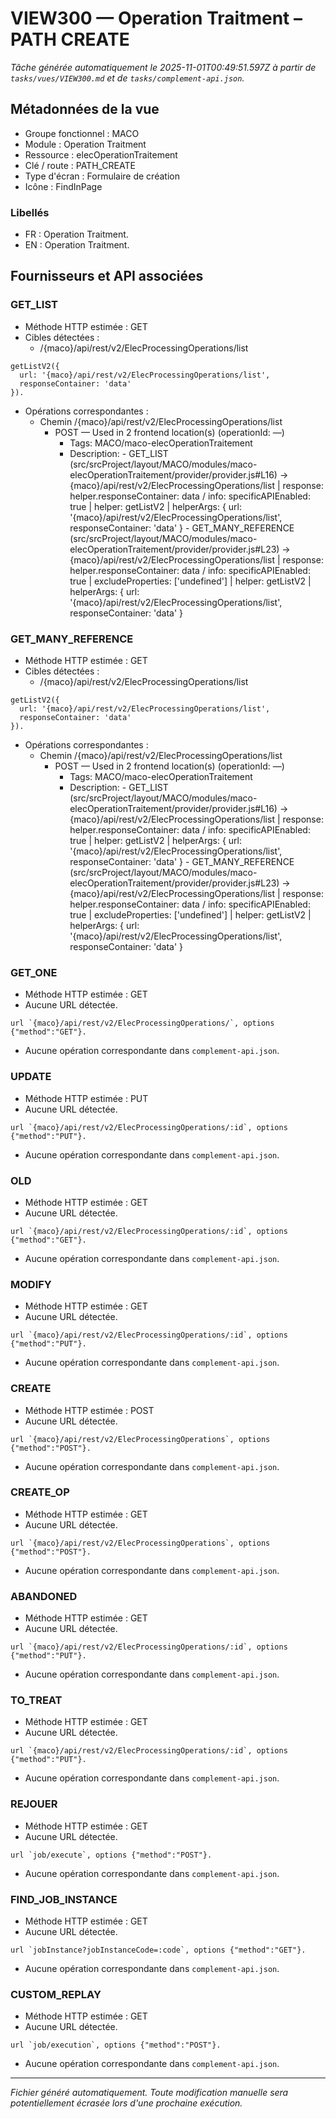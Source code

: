 # VIEW300 — Operation Traitment – PATH CREATE

_Tâche générée automatiquement le 2025-11-01T00:49:51.597Z à partir de `tasks/vues/VIEW300.md` et de `tasks/complement-api.json`._

## Métadonnées de la vue

- Groupe fonctionnel : MACO
- Module : Operation Traitment
- Ressource : elecOperationTraitement
- Clé / route : PATH_CREATE
- Type d'écran : Formulaire de création
- Icône : FindInPage

### Libellés
- FR : Operation Traitment.
- EN : Operation Traitment.

## Fournisseurs et API associées

### GET_LIST

- Méthode HTTP estimée : GET
- Cibles détectées :
  - /{maco}/api/rest/v2/ElecProcessingOperations/list

```text
getListV2({
  url: '{maco}/api/rest/v2/ElecProcessingOperations/list',
  responseContainer: 'data'
}).
```

- Opérations correspondantes :
  - Chemin /{maco}/api/rest/v2/ElecProcessingOperations/list
    - POST — Used in 2 frontend location(s) (operationId: —)
      - Tags: MACO/maco-elecOperationTraitement
      - Description: - GET_LIST (src/srcProject/layout/MACO/modules/maco-elecOperationTraitement/provider/provider.js#L16) -> {maco}/api/rest/v2/ElecProcessingOperations/list | response: helper.responseContainer: data / info: specificAPIEnabled: true | helper: getListV2 | helperArgs: { url: '{maco}/api/rest/v2/ElecProcessingOperations/list', responseContainer: 'data' } - GET_MANY_REFERENCE (src/srcProject/layout/MACO/modules/maco-elecOperationTraitement/provider/provider.js#L23) -> {maco}/api/rest/v2/ElecProcessingOperations/list | response: helper.responseContainer: data / info: specificAPIEnabled: true | excludeProperties: ['undefined'] | helper: getListV2 | helperArgs: { url: '{maco}/api/rest/v2/ElecProcessingOperations/list', responseContainer: 'data' }

### GET_MANY_REFERENCE

- Méthode HTTP estimée : GET
- Cibles détectées :
  - /{maco}/api/rest/v2/ElecProcessingOperations/list

```text
getListV2({
  url: '{maco}/api/rest/v2/ElecProcessingOperations/list',
  responseContainer: 'data'
}).
```

- Opérations correspondantes :
  - Chemin /{maco}/api/rest/v2/ElecProcessingOperations/list
    - POST — Used in 2 frontend location(s) (operationId: —)
      - Tags: MACO/maco-elecOperationTraitement
      - Description: - GET_LIST (src/srcProject/layout/MACO/modules/maco-elecOperationTraitement/provider/provider.js#L16) -> {maco}/api/rest/v2/ElecProcessingOperations/list | response: helper.responseContainer: data / info: specificAPIEnabled: true | helper: getListV2 | helperArgs: { url: '{maco}/api/rest/v2/ElecProcessingOperations/list', responseContainer: 'data' } - GET_MANY_REFERENCE (src/srcProject/layout/MACO/modules/maco-elecOperationTraitement/provider/provider.js#L23) -> {maco}/api/rest/v2/ElecProcessingOperations/list | response: helper.responseContainer: data / info: specificAPIEnabled: true | excludeProperties: ['undefined'] | helper: getListV2 | helperArgs: { url: '{maco}/api/rest/v2/ElecProcessingOperations/list', responseContainer: 'data' }

### GET_ONE

- Méthode HTTP estimée : GET
- Aucune URL détectée.

```text
url `{maco}/api/rest/v2/ElecProcessingOperations/`, options {"method":"GET"}.
```

- Aucune opération correspondante dans `complement-api.json`.

### UPDATE

- Méthode HTTP estimée : PUT
- Aucune URL détectée.

```text
url `{maco}/api/rest/v2/ElecProcessingOperations/:id`, options {"method":"PUT"}.
```

- Aucune opération correspondante dans `complement-api.json`.

### OLD

- Méthode HTTP estimée : GET
- Aucune URL détectée.

```text
url `{maco}/api/rest/v2/ElecProcessingOperations/:id`, options {"method":"GET"}.
```

- Aucune opération correspondante dans `complement-api.json`.

### MODIFY

- Méthode HTTP estimée : GET
- Aucune URL détectée.

```text
url `{maco}/api/rest/v2/ElecProcessingOperations/:id`, options {"method":"PUT"}.
```

- Aucune opération correspondante dans `complement-api.json`.

### CREATE

- Méthode HTTP estimée : POST
- Aucune URL détectée.

```text
url `{maco}/api/rest/v2/ElecProcessingOperations`, options {"method":"POST"}.
```

- Aucune opération correspondante dans `complement-api.json`.

### CREATE_OP

- Méthode HTTP estimée : GET
- Aucune URL détectée.

```text
url `{maco}/api/rest/v2/ElecProcessingOperations`, options {"method":"POST"}.
```

- Aucune opération correspondante dans `complement-api.json`.

### ABANDONED

- Méthode HTTP estimée : GET
- Aucune URL détectée.

```text
url `{maco}/api/rest/v2/ElecProcessingOperations/:id`, options {"method":"PUT"}.
```

- Aucune opération correspondante dans `complement-api.json`.

### TO_TREAT

- Méthode HTTP estimée : GET
- Aucune URL détectée.

```text
url `{maco}/api/rest/v2/ElecProcessingOperations/:id`, options {"method":"PUT"}.
```

- Aucune opération correspondante dans `complement-api.json`.

### REJOUER

- Méthode HTTP estimée : GET
- Aucune URL détectée.

```text
url `job/execute`, options {"method":"POST"}.
```

- Aucune opération correspondante dans `complement-api.json`.

### FIND_JOB_INSTANCE

- Méthode HTTP estimée : GET
- Aucune URL détectée.

```text
url `jobInstance?jobInstanceCode=:code`, options {"method":"GET"}.
```

- Aucune opération correspondante dans `complement-api.json`.

### CUSTOM_REPLAY

- Méthode HTTP estimée : GET
- Aucune URL détectée.

```text
url `job/execution`, options {"method":"POST"}.
```

- Aucune opération correspondante dans `complement-api.json`.

---

_Fichier généré automatiquement. Toute modification manuelle sera potentiellement écrasée lors d'une prochaine exécution._
